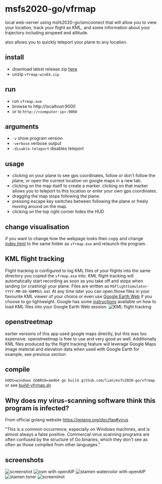# msfs2020-go/vfrmap

local web-server using msfs2020-go/simconnect that will allow you to view your location, track your flight as KML, and some information about your trajectory including airspeed and altitude.

also allows you to quickly teleport your plane to any location.

## install

* download latest release zip [here](https://github.com/lian/msfs2020-go/releases)
* unzip `vfrmap-win64.zip`

## run
* run `vfrmap.exe`
* browse to http://localhost:9000
* or to `http://<computer-ip>:9000`

## arguments

* `-v` show program version
* `-verbose` verbose output
* `-disable-teleport` disables teleport

## usage

* clicking on your plane to see gps coordinates, follow or don't follow the plane, or open the current location on google maps in a new tab.
* clicking on the map itself to create a marker. clicking on that marker allows you to teleport to this location or enter your own gps coordinates.
* dragging the map stops following the plane.
* pressing escape key switches between following the plane or freely moving around on the map.
* clicking on the top right corner hides the HUD

## change visualisation

if you want to change how the webpage looks then copy and change [index.html](html/index.html) to the same folder as `vfrmap.exe` and relaunch the program.

## KML flight tracking

Flight tracking is configured to log KML files of your flights into the same directory you copied the `vfrmap.exe` into. KML flight tracking will automatically start recording as soon as you take off and stops when landing (or crashing) your plane. Files are written as `MSFlightSimulator-YYYY-MM-DD-HHMMSS.kml`
At any time later you can open those files in your favourite KML viewer of your choice or even use [Google Earth Web](https://earth.google.com/web) if you choose to go lightweight.
Google has some [instructions](https://support.google.com/earth/answer/7365595?co=GENIE.Platform%3DDesktop&hl=en) available on how to load KML files into your Google Earth Web session.
![KML flight tracking](https://i.imgur.com/I5e76L4.png)

## openstreetmap

earlier versions of this app used google maps directly, but this was too expensive. openstreetmap is free to use and very good as well. Additionally KML files produced by the flight tracking feature will leverage Google Maps image material and elevation data when used with Google Earth for example, see previous section

## compile

`GOOS=windows GOARCH=amd64 go build github.com/lian/msfs2020-go/vfrmap` or see [build-vfrmap.sh](https://github.com/lian/msfs2020-go/blob/master/build-vfrmap.sh)

## Why does my virus-scanning software think this program is infected?

From official golang website https://golang.org/doc/faq#virus

"This is a common occurrence, especially on Windows machines, and is almost always a false positive. Commercial virus scanning programs are often confused by the structure of Go binaries, which they don't see as often as those compiled from other languages."

## screenshots

![screenshot](https://i.imgur.com/n9vHln8.png)
![osm with openAIP](https://s3.eu-central-1.amazonaws.com/sh4re/2020-08-26_19_37_05_scrot.png)
![stamen watercolor with openAIP](https://s3.eu-central-1.amazonaws.com/sh4re/2020-08-26_19_36_03_scrot.png)
![stamen toner](https://s3.eu-central-1.amazonaws.com/sh4re/2020-08-26_19_37_32_scrot.png)
![screenshot](https://i.imgur.com/5PZyKC8.png)
